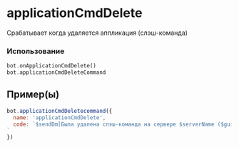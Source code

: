 # applicationCmdDelete
Срабатывает когда удаляется аппликация (слэш-команда)
### Использование
```php
bot.onАpplicationCmdDelete()
bot.applicationCmdDeleteCommand
```
## Пример(ы)

```javascript
bot.applicationCmdDeletecommand({
  name: 'applicationCmdDelete',
  code: `$sendDm[Была удалена слэш-команда на сервере $serverName ($guildid);$botownerid]
`
})
```